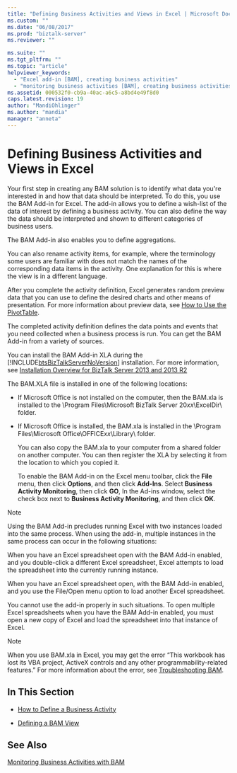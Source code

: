 ```yaml
---
title: "Defining Business Activities and Views in Excel | Microsoft Docs"
ms.custom: ""
ms.date: "06/08/2017"
ms.prod: "biztalk-server"
ms.reviewer: ""

ms.suite: ""
ms.tgt_pltfrm: ""
ms.topic: "article"
helpviewer_keywords: 
  - "Excel add-in [BAM], creating business activities"
  - "monitoring business activities [BAM], creating business activities"
ms.assetid: 000532f0-cb9a-40ac-a6c5-a8bd4e49f8d0
caps.latest.revision: 19
author: "MandiOhlinger"
ms.author: "mandia"
manager: "anneta"
---
```

# Defining Business Activities and Views in Excel
Your first step in creating any BAM solution is to identify what data you're interested in and how that data should be interpreted. To do this, you use the BAM Add-in for Excel. The add-in allows you to define a wish-list of the data of interest by defining a business activity. You can also define the way the data should be interpreted and shown to different categories of business users.  
  
 The BAM Add-in also enables you to define aggregations.  
  
 You can also rename activity items, for example, where the terminology some users are familiar with does not match the names of the corresponding data items in the activity. One explanation for this is where the view is in a different language.  
  
 After you complete the activity definition, Excel generates random preview data that you can use to define the desired charts and other means of presentation. For more information about preview data, see [How to Use the PivotTable](../core/how-to-use-the-pivottable.md).  
  
 The completed activity definition defines the data points and events that you need collected when a business process is run. You can get the BAM Add-in from a variety of sources.  
  
 You can install the BAM Add-in XLA during the [!INCLUDE[btsBizTalkServerNoVersion](../includes/btsbiztalkservernoversion-md.md)] installation. For more information, see [Installation Overview for BizTalk Server 2013 and 2013 R2](http://msdn.microsoft.com/library/8041926c-cfc9-4eaf-9c28-a2c6e8015bc5)  
  
 The BAM.XLA file is installed in one of the following locations:  
  
- If Microsoft Office is not installed on the computer, then the BAM.xla is installed to the \Program Files\Microsoft BizTalk Server 20*xx*\ExcelDir\ folder.  
  
- If Microsoft Office is installed, the BAM.xla is installed in the \Program Files\Microsoft Office\OFFICE*xx*\Library\ folder.  
  
  You can also copy the BAM.xla to your computer from a shared folder on another computer. You can then register the XLA by selecting it from the location to which you copied it.  
  
  To enable the BAM Add-in on the Excel menu toolbar, click the **File** menu, then click **Options**, and then click **Add-Ins**. Select **Business Activity Monitoring**, then click **GO**, In the Ad-ins window, select the check box next to **Business Activity Monitoring**, and then click **OK**.  
  
> [!NOTE]
>  Using the BAM Add-in precludes running Excel with two instances loaded into the same process.  When using the add-in, multiple instances in the same process can occur in the following situations:  
>   
>  When you have an Excel spreadsheet open with the BAM Add-in enabled, and you double-click a different Excel spreadsheet, Excel attempts to load the spreadsheet into the currently running instance.  
>   
>  When you have an Excel spreadsheet open, with the BAM Add-in enabled, and you use the File/Open menu option to load another Excel spreadsheet.  
  
 You cannot use the add-in properly in such situations. To open multiple Excel spreadsheets when you have the BAM Add-in enabled, you must open a new copy of Excel and load the spreadsheet into that instance of Excel.  
  
> [!NOTE]
>  When you use BAM.xla in Excel, you may get the error “This workbook has lost its VBA project, ActiveX controls and any other programmability-related features.” For more information about the error, see [Troubleshooting BAM](../core/troubleshooting-bam.md).  
  
## In This Section  
  
-   [How to Define a Business Activity](../core/how-to-define-a-business-activity.md)  
  
-   [Defining a BAM View](../core/defining-a-bam-view.md)  
  
## See Also  
 [Monitoring Business Activities with BAM](../core/monitoring-business-activities-with-bam.md)